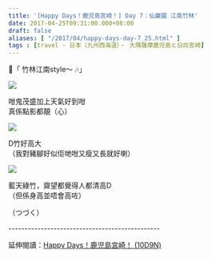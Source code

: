 ```yaml
---
title: '[Happy Days！鹿児島宮崎！] Day 7：仙巌園 江南竹林'
date: 2017-04-25T09:31:00.000+08:00
draft: false
aliases: [ "/2017/04/happy-days-day-7_25.html" ]
tags : [travel - 日本（九州西海道）・ 大隅薩摩鹿児島と日向宮崎]
---
```


🎼「 竹林江南style～ 🎶」  

![](/images/kojkmi7d07.jpg)

咁鬼茂盛加上天氣好到咁  
真係點影都靚（心）  

![](/images/kojkmi7d07a.jpg)

D竹好高大  
（我對豬腳好似佢哋咁又瘦又長就好喇）  

![](/images/kojkmi7d07b.jpg)

藍天綠竹，齋望都覺得人都清高D  
（但係身高並唔會高咗）  
  
（つづく）  
  
\-----------------------------------------------  
  
延伸閱讀：[Happy Days！鹿児島宮崎！ (10D9N)](https://hidie.net/kojkmi10d9n/)
